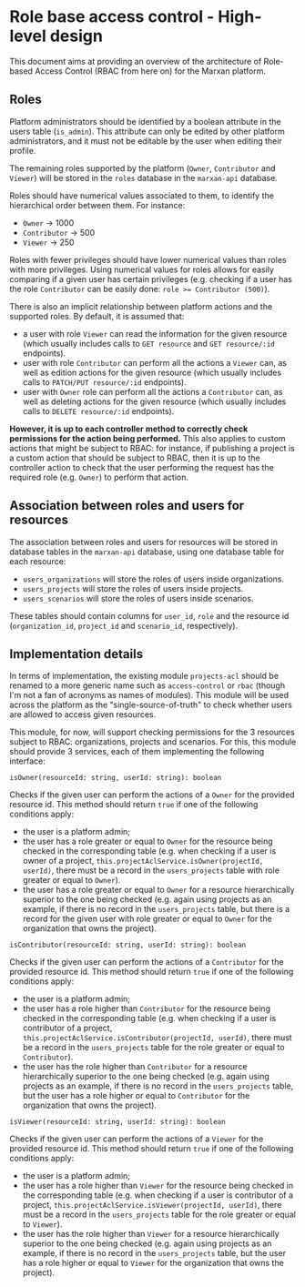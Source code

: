 # Role base access control - High-level design

This document aims at providing an overview of the architecture of Role-based Access Control (RBAC from here on) for
the Marxan platform.

## Roles

Platform administrators should be identified by a boolean attribute in the users table (`is_admin`). This attribute can
only be edited by other platform administrators, and it must not be editable by the user when editing their profile.

The remaining roles supported by the platform (`Owner`, `Contributor` and `Viewer`) will be stored in the `roles` 
database in the `marxan-api` database.

Roles should have numerical values associated to them, to identify the hierarchical order between them. For instance:

* `Owner` -> 1000
* `Contributor` -> 500
* `Viewer` -> 250

Roles with fewer privileges should have lower numerical values than roles with more privileges. Using numerical values
for roles allows for easily comparing if a given user has certain privileges (e.g. checking if a user has the role 
`Contributor` can be easily done: `role >= Contributor (500)`).

There is also an implicit relationship between platform actions and the supported roles. By default, it is assumed that:
  * a user with role `Viewer` can read the information for the given resource (which usually includes calls to 
`GET resource` and `GET resource/:id` endpoints).
  * user with role `Contributor` can perform all the actions a `Viewer` can, as well as edition actions for the given
resource (which usually includes calls to `PATCH/PUT resource/:id` endpoints).
  * user with `Owner` role can perform all the actions a `Contributor` can, as well as deleting actions for the given
resource (which usually includes calls to `DELETE resource/:id` endpoints).

**However, it is up to each controller method to correctly check permissions for the action being performed.** This also applies
to custom actions that might be subject to RBAC: for instance, if publishing a project is a custom action that should be
subject to RBAC, then it is up to the controller action to check that the user performing the request has the required role 
(e.g. `Owner`) to perform that action.

## Association between roles and users for resources

The association between roles and users for resources will be stored in database tables in the `marxan-api` database,
using one database table for each resource:
* `users_organizations` will store the roles of users inside organizations.
* `users_projects` will store the roles of users inside projects.
* `users_scenarios` will store the roles of users inside scenarios.

These tables should contain columns for `user_id`, `role` and the resource id (`organization_id`, `project_id` and 
`scenario_id`, respectively).

## Implementation details

In terms of implementation, the existing module `projects-acl` should be renamed to a more generic name such as 
`access-control` or `rbac` (though I'm not a fan of acronyms as names of modules). This module will be used across 
the platform as the "single-source-of-truth" to check whether users are allowed to access given resources.

This module, for now, will support checking permissions for the 3 resources subject to RBAC: organizations, projects and
scenarios. For this, this module should provide 3 services, each of them implementing the following interface:


`isOwner(resourceId: string, userId: string): boolean`

Checks if the given user can perform the actions of a `Owner` for the provided resource id. This method should return 
`true` if one of the following conditions apply:

* the user is a platform admin;
* the user has a role greater or equal to `Owner` for the resource being checked in the corresponding table (e.g. when 
 checking if a user is owner of a project, `this.projectAclService.isOwner(projectId, userId)`, there must be a record 
 in the `users_projects` table with role greater or equal to `Owner`).
* the user has a role greater or equal to `Owner` for a resource hierarchically superior to the one being checked (e.g. 
 again using projects as an example, if there is no record in the `users_projects` table, but there is a record for the 
 given user with role greater or equal to `Owner` for the organization that owns the project).


`isContributor(resourceId: string, userId: string): boolean`

Checks if the given user can perform the actions of a `Contributor` for the provided resource id. This method should 
return `true` if one of the following conditions apply:

* the user is a platform admin;
* the user has a role higher than `Contributor` for the resource being checked in the corresponding table (e.g. when 
 checking if a user is contributor of a project, `this.projectAclService.isContributor(projectId, userId)`, there must 
 be a record in the `users_projects` table for the role greater or equal to `Contributor`).
* the user has the role higher than `Contributor` for a resource hierarchically superior to the one being checked (e.g. 
 again using projects as an example, if there is no record in the `users_projects` table, but the user has a role higher 
 or equal to `Contributor` for the organization that owns the project).


`isViewer(resourceId: string, userId: string): boolean`

Checks if the given user can perform the actions of a `Viewer` for the provided resource id. This method should return 
`true` if one of the following conditions apply:

* the user is a platform admin;
* the user has a role higher than `Viewer` for the resource being checked in the corresponding table (e.g. when
  checking if a user is contributor of a project, `this.projectAclService.isViewer(projectId, userId)`, there must
  be a record in the `users_projects` table for the role greater or equal to `Viewer`).
* the user has the role higher than `Viewer` for a resource hierarchically superior to the one being checked (e.g.
  again using projects as an example, if there is no record in the `users_projects` table, but the user has a role higher
  or equal to `Viewer` for the organization that owns the project).
